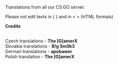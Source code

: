 Translations from all our CS:GO server.

Please not edit texts in { } and in < > (HTML formats)

<font style="font-weight: bold;">Credits</font><br><br>

Czech translations - <font style="font-weight: bold;">The [G]amerX</font><br>
Slovakia translations - <font style="font-weight: bold;">B!g 5m0k3</font><br>
German translations - <font style="font-weight: bold;">apobawer</font><br>
Polish translation - <font style="font-weight: bold;">The [G]amerX</font><br>
